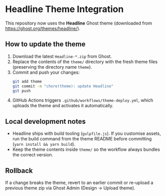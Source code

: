 # Headline Theme Integration

This repository now uses the **Headline** Ghost theme (downloaded from https://ghost.org/themes/headline/).

## How to update the theme

1. Download the latest `Headline-*.zip` from Ghost.
2. Replace the contents of the `theme/` directory with the fresh theme files (preserving the directory name `theme`).
3. Commit and push your changes:
   ```bash
   git add theme
   git commit -m "chore(theme): update Headline"
   git push
   ```
4. GitHub Actions triggers `.github/workflows/theme-deploy.yml`, which uploads the theme and activates it automatically.

## Local development notes

- Headline ships with build tooling (`gulpfile.js`). If you customise assets, run the build command from the theme README before committing (`yarn install && yarn build`).
- Keep the theme contents inside `theme/` so the workflow always bundles the correct version.

## Rollback

If a change breaks the theme, revert to an earlier commit or re-upload a previous theme zip via Ghost Admin (Design → Upload theme).
